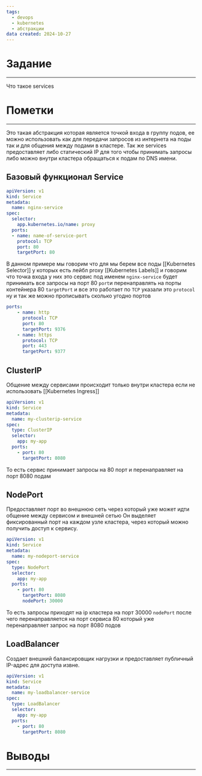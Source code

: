```yaml
---
tags:
  - devops
  - kubernetes
  - абстракции
data created: 2024-10-27
---
```

# Задание
----
Что такое services

# Пометки 
---
Это такая абстракция которая является точкой входа в группу подов, ее можно использовать как для передачи запросов из интернета на поды так и для общения между подами в кластере. Так же services предоставляет либо статический IP для того чтобы принимать запросы либо можно внутри кластера обращаться к подам по DNS имени.


## Базовый функционал Service
```yaml
apiVersion: v1
kind: Service
metadata:
  name: nginx-service
spec:
  selector:
    app.kubernetes.io/name: proxy
  ports:
  - name: name-of-service-port
    protocol: TCP
    port: 80
    targetPort: 80
```
В данном примере мы говорим что для мы берем все поды [[Kubernetes Selector]] у которых есть лейбл proxy [[Kubernetes Labels]]  и говорим что точка входа у них это сервис под именем `nginx-service` будет принимать все запросы на порт 80 `port`и перенаправлять на порты контейнера 80 `targetPort` и все это работает по `TCP` указали это `protocol` 
ну и так же можно прописывать сколько угодно портов 
```yaml
ports:
    - name: http
      protocol: TCP
      port: 80
      targetPort: 9376
    - name: https
      protocol: TCP
      port: 443
      targetPort: 9377
```

## ClusterIP
Общение между сервисами происходит только внутри кластера если не использовать [[Kubernetes Ingress]] 
```yaml
apiVersion: v1
kind: Service
metadata:
  name: my-clusterip-service
spec:
  type: ClusterIP
  selector:
    app: my-app
  ports:
    - port: 80
      targetPort: 8080
```
То есть сервис принимает запросы на 80 порт и перенаправляет на порт 8080 подам

## NodePort
Предоставляет порт во внешнюю сеть через который уже может идти общение между сервисом и внешней сетью
Он выделяет фиксированный порт на каждом узле кластера, через который можно получить доступ к сервису.

```yaml
apiVersion: v1
kind: Service
metadata:
  name: my-nodeport-service
spec:
  type: NodePort
  selector:
    app: my-app
  ports:
    - port: 80
      targetPort: 8080
      nodePort: 30000
```
То есть запросы приходят на  ip кластера на порт 30000 `nodePort` после чего перенаправляется на порт сервиса 80 который уже перенаправляет запрос на порт 8080 подов
## LoadBalancer
Создает внешний балансировщик нагрузки и предоставляет публичный IP-адрес для доступа извне. 
```yaml
apiVersion: v1
kind: Service
metadata:
  name: my-loadbalancer-service
spec:
  type: LoadBalancer
  selector:
    app: my-app
  ports:
    - port: 80
      targetPort: 8080
```

# Выводы
---


